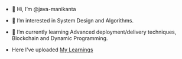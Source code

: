 - 👋 Hi, I’m @java-manikanta
- 👀 I’m interested in System Design and Algorithms.
- 🌱 I’m currently learning Advanced deployment/delivery techniques, Blockchain and Dynamic Programming. 

- Here I've uploaded 
[My Learnings](https://www.youtube.com/channel/UC3teoN-bA4Zk0P21eRzX1dw)


<!---
java-manikanta/java-manikanta is a ✨ special ✨ repository because its `README.md` (this file) appears on your GitHub profile.
You can click the Preview link to take a look at your changes.
--->

